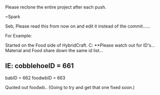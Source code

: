 Please reclone the entire project after each push. 

~Spark

Seb, Please read this from now on and edit it instead of the
commit......

For Example:

Started on the Food side of HybridCraft. C:
**Please watch out for ID's... Material and Food share
down the same id list...

IE:
cobblehoeID = 661
--
babID = 662
foodwbID = 663

Quoted out foodwb.. (Going to try and get that one fixed
soon.)